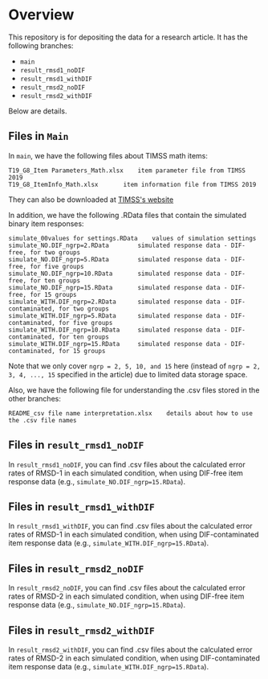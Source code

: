 # Overview
This repository is for depositing the data for a research article. It has the following branches:
- ``main``
- ``result_rmsd1_noDIF``
- ``result_rmsd1_withDIF``
- ``result_rmsd2_noDIF``
- ``result_rmsd2_withDIF``

Below are details.

## Files in ``Main``
In ``main``, we have the following files about TIMSS math items:

	T19_G8_Item Parameters_Math.xlsx	item parameter file from TIMSS 2019
	T19_G8_ItemInfo_Math.xlsx		item information file from TIMSS 2019

They can also be downloaded at [TIMSS's website](https://timss2019.org/international-database/)

In addition, we have the following .RData files that contain the simulated binary item responses:

	simulate_00values for settings.RData	values of simulation settings
	simulate_NO.DIF_ngrp=2.RData		simulated response data - DIF-free, for two groups
	simulate_NO.DIF_ngrp=5.RData		simulated response data - DIF-free, for five groups
	simulate_NO.DIF_ngrp=10.RData		simulated response data - DIF-free, for ten groups
	simulate_NO.DIF_ngrp=15.RData		simulated response data - DIF-free, for 15 groups
	simulate_WITH.DIF_ngrp=2.RData		simulated response data - DIF-contaminated, for two groups
	simulate_WITH.DIF_ngrp=5.RData		simulated response data - DIF-contaminated, for five groups
	simulate_WITH.DIF_ngrp=10.RData		simulated response data - DIF-contaminated, for ten groups
	simulate_WITH.DIF_ngrp=15.RData		simulated response data - DIF-contaminated, for 15 groups

Note that we only cover ``ngrp = 2, 5, 10, and 15`` here (instead of ``ngrp = 2, 3, 4, ..., 15`` specified in the article) due to limited data storage space. 

Also, we have the following file for understanding the .csv files stored in the other branches:

	README_csv file name interpretation.xlsx  	details about how to use the .csv file names

## Files in ``result_rmsd1_noDIF``
In ``result_rmsd1_noDIF``, you can find .csv files about the calculated error rates of RMSD-1 in each simulated condition, when using DIF-free item response data (e.g., ``simulate_NO.DIF_ngrp=15.RData``).

## Files in ``result_rmsd1_withDIF``
In ``result_rmsd1_withDIF``, you can find .csv files about the calculated error rates of RMSD-1 in each simulated condition, when using DIF-contaminated item response data (e.g., ``simulate_WITH.DIF_ngrp=15.RData``).

## Files in ``result_rmsd2_noDIF``
In ``result_rmsd2_noDIF``, you can find .csv files about the calculated error rates of RMSD-2 in each simulated condition, when using DIF-free item response data (e.g., ``simulate_NO.DIF_ngrp=15.RData``).

## Files in ``result_rmsd2_withDIF``
In ``result_rmsd2_withDIF``, you can find .csv files about the calculated error rates of RMSD-2 in each simulated condition, when using DIF-contaminated item response data (e.g., ``simulate_WITH.DIF_ngrp=15.RData``).
